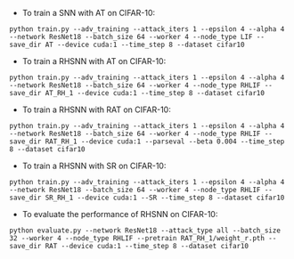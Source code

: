 * To train a SNN with AT on CIFAR-10:
```
python train.py --adv_training --attack_iters 1 --epsilon 4 --alpha 4 --network ResNet18 --batch_size 64 --worker 4 --node_type LIF --save_dir AT --device cuda:1 --time_step 8 --dataset cifar10
```

* To train a RHSNN with AT on CIFAR-10:
```
python train.py --adv_training --attack_iters 1 --epsilon 4 --alpha 4 --network ResNet18 --batch_size 64 --worker 4 --node_type RHLIF --save_dir AT_RH_1 --device cuda:1 --time_step 8 --dataset cifar10
```

* To train a RHSNN with RAT on CIFAR-10:
```
python train.py --adv_training --attack_iters 1 --epsilon 4 --alpha 4 --network ResNet18 --batch_size 64 --worker 4 --node_type RHLIF --save_dir RAT_RH_1 --device cuda:1 --parseval --beta 0.004 --time_step 8 --dataset cifar10
```

* To train a RHSNN with SR on CIFAR-10:
```
python train.py --adv_training --attack_iters 1 --epsilon 4 --alpha 4 --network ResNet18 --batch_size 64 --worker 4 --node_type RHLIF --save_dir SR_RH_1 --device cuda:1 --SR --time_step 8 --dataset cifar10
```

* To evaluate the performance of RHSNN on CIFAR-10:

```
python evaluate.py --network ResNet18 --attack_type all --batch_size 32 --worker 4 --node_type RHLIF --pretrain RAT_RH_1/weight_r.pth --save_dir RAT --device cuda:1 --time_step 8 --dataset cifar10
```

